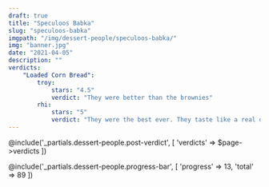 ```yaml
---
draft: true
title: "Speculoos Babka"
slug: "speculoos-babka"
imgpath: "/img/dessert-people/speculoos-babka/"
img: "banner.jpg"
date: "2021-04-05"
description: ""
verdicts:
    "Loaded Corn Bread":
        troy:
            stars: "4.5"
            verdict: "They were better than the brownies"
        rhi:
            stars: "5"
            verdict: "They were the best ever. They taste like a real dessert"
---
```


@include('_partials.dessert-people.post-verdict', [ 'verdicts' => $page->verdicts ])

<div class="mt-8">
@include('_partials.dessert-people.progress-bar', [ 'progress' => 13, 'total' => 89 ])
</div>
